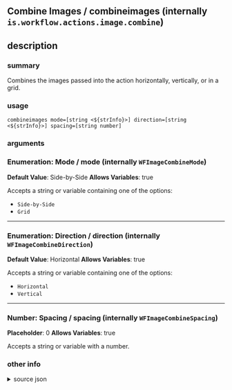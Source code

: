 
## Combine Images / combineimages (internally `is.workflow.actions.image.combine`)



## description
### summary
Combines the images passed into the action horizontally, vertically, or in a grid.


### usage
`combineimages mode=[string <${strInfo}>] direction=[string <${strInfo}>] spacing=[string number]`

### arguments
### Enumeration: Mode / mode (internally `WFImageCombineMode`)
**Default Value**: Side-by-Side
**Allows Variables**: true


Accepts a string 
or variable
containing one of the options:

- `Side-by-Side`
- `Grid`

---

### Enumeration: Direction / direction (internally `WFImageCombineDirection`)
**Default Value**: Horizontal
**Allows Variables**: true


Accepts a string 
or variable
containing one of the options:

- `Horizontal`
- `Vertical`

---

### Number: Spacing / spacing (internally `WFImageCombineSpacing`)
**Placeholder**: 0
**Allows Variables**: true


Accepts a string 
or variable
with a number.

### other info

<details><summary>source json</summary>
```json
{
	"ActionClass": "WFImageCombineAction",
	"ActionKeywords": [
		"horizontal",
		"vertical",
		"compile",
		"connect",
		"montage",
		"photos"
	],
	"Category": "Photos & Video",
	"CreationDate": "2015-01-11T06:00:00.000Z",
	"Description": {
		"DescriptionSummary": "Combines the images passed into the action horizontally, vertically, or in a grid."
	},
	"IconName": "Image.png",
	"Input": {
		"Multiple": true,
		"Required": true,
		"Types": [
			"UIImage"
		]
	},
	"InputPassthrough": false,
	"LastModifiedDate": "2015-08-20T07:00:00.000Z",
	"Name": "Combine Images",
	"Output": {
		"Multiple": false,
		"OutputName": "Combined Image",
		"Types": [
			"UIImage"
		]
	},
	"Parameters": [
		{
			"Class": "WFEnumerationParameter",
			"DefaultValue": "Side-by-Side",
			"Items": [
				"Side-by-Side",
				"Grid"
			],
			"Key": "WFImageCombineMode",
			"Label": "Mode"
		},
		{
			"Class": "WFEnumerationParameter",
			"DefaultValue": "Horizontal",
			"Description": "When horizontal, images are connected together from left to right. When vertical, images are connected from top to bottom.",
			"Items": [
				"Horizontal",
				"Vertical"
			],
			"Key": "WFImageCombineDirection",
			"Label": "Direction",
			"RequiredResources": [
				{
					"WFParameterKey": "WFImageCombineMode",
					"WFParameterValue": "Side-by-Side",
					"WFResourceClass": "WFParameterRelationResource"
				}
			]
		},
		{
			"AllowsDecimalNumbers": true,
			"Class": "WFNumberFieldParameter",
			"DefaultValue": 0,
			"Description": "The number of pixels of transparent space to place between consecutive images.",
			"Key": "WFImageCombineSpacing",
			"Label": "Spacing",
			"Placeholder": "0",
			"TextAlignment": "Right"
		}
	],
	"Subcategory": "Editing"
}
```
</details>
